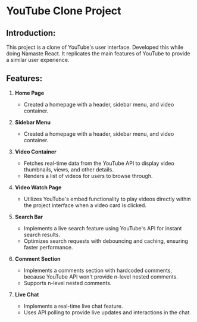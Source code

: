 # YouTube Clone Project

## Introduction:
This project is a clone of YouTube's user interface. Developed this while doing Namaste React. It replicates the main features of YouTube to provide a similar user experience.

## Features:
1. **Home Page**
  
      - Created a homepage with a header, sidebar menu, and video container.
  
2. **Sidebar Menu**

      - Created a homepage with a header, sidebar menu, and video container.

3.  **Video Container**

      - Fetches real-time data from the YouTube API to display video thumbnails, views, and other details.
      - Renders a list of videos for users to browse through.
  
4. **Video Watch Page**

      - Utilizes YouTube's embed functionality to play videos directly within the project interface when a video card is clicked.
  

5. **Search Bar**

      
      - Implements a live search feature using YouTube's API for instant search results.
      - Optimizes search requests with debouncing and caching, ensuring faster performance.
  
6. **Comment Section**

      
      - Implements a comments section with hardcoded comments, because YouTube API won't provide n-level nested comments.
      - Supports n-level nested comments.
  
7. **Live Chat**

      
      - Implements a real-time live chat feature.
      - Uses API polling to provide live updates and interactions in the chat.
  
      
